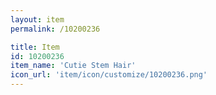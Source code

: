 ```yaml
---
layout: item
permalink: /10200236

title: Item
id: 10200236
item_name: 'Cutie Stem Hair'
icon_url: 'item/icon/customize/10200236.png'
---
```

